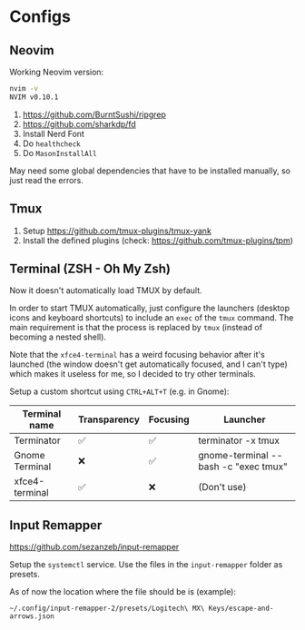 # Configs

## Neovim

Working Neovim version:

```sh
nvim -v
NVIM v0.10.1
```

1. https://github.com/BurntSushi/ripgrep
2. https://github.com/sharkdp/fd
3. Install Nerd Font
4. Do `healthcheck`
5. Do `MasonInstallAll`

May need some global dependencies that have to be installed manually, so just read the errors.

## Tmux

1. Setup https://github.com/tmux-plugins/tmux-yank
2. Install the defined plugins (check: https://github.com/tmux-plugins/tpm)

## Terminal (ZSH - Oh My Zsh)

Now it doesn't automatically load TMUX by default.

In order to start TMUX automatically, just configure the launchers (desktop icons and keyboard shortcuts) to include an `exec` of the `tmux` command. The main requirement is that the process is replaced by `tmux` (instead of becoming a nested shell).

Note that the `xfce4-terminal` has a weird focusing behavior after it's launched (the window doesn't get automatically focused, and I can't type) which makes it useless for me, so I decided to try other terminals.

Setup a custom shortcut using `CTRL+ALT+T` (e.g. in Gnome):

| Terminal name | Transparency | Focusing | Launcher
| --- | --- | --- | --- |
| Terminator | ✅ | ✅ | terminator -x tmux |
| Gnome Terminal | ❌ | ✅ | gnome-terminal -- bash -c "exec tmux" |
| xfce4-terminal | ✅ | ❌ | (Don't use) |

## Input Remapper

https://github.com/sezanzeb/input-remapper

Setup the `systemctl` service. Use the files in the `input-remapper` folder as presets.

As of now the location where the file should be is (example):

```
~/.config/input-remapper-2/presets/Logitech\ MX\ Keys/escape-and-arrows.json
```


